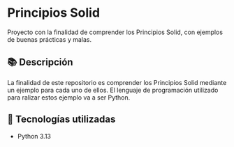 # Principios Solid
Proyecto con la finalidad de comprender los Principios Solid, con ejemplos de buenas prácticas y malas.

## 📚 Descripción

La finalidad de este repositorio es comprender los Principios Solid mediante un ejemplo para cada uno de ellos. El lenguaje de programación utilizado para ralizar estos ejemplo va a ser Python.

## 🧰 Tecnologías utilizadas

- Python 3.13
